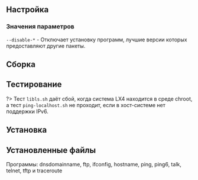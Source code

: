 <pkg :name="'inetutils'" instsize showsbu2></pkg>

## Настройка

<package-script :package="'inetutils'" :type="'configure'"></package-script>

### Значения параметров

`--disable-*` - Отключает установку программ, лучшие версии которых предоставляют другие пакеты.

## Сборка

<package-script :package="'inetutils'" :type="'build'"></package-script>

## Тестирование

<package-script :package="'inetutils'" :type="'test'"></package-script>

?> Тест `libls.sh` даёт сбой, когда система LX4 находится в среде chroot, а тест `ping-localhost.sh` не проходит, если в хост-системе нет поддержки IPv6.

## Установка

<package-script :package="'inetutils'" :type="'install'"></package-script>

## Установленные файлы

Программы: dnsdomainname, ftp, ifconfig, hostname, ping, ping6, talk, telnet, tftp и traceroute

<script>
	new Vue({ el: '#main' })
</script>
